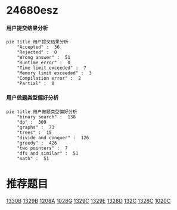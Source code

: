 # 24680esz

<!-- tabs:start -->



#### **用户提交结果分析**

```mermaid
pie title 用户提交结果分析
    "Accepted" :  36
    "Rejected" :  0
    "Wrong answer" :  51
    "Runtime error" :  0
    "Time limit exceeded" :  7
    "Memory limit exceeded" :  3
    "Compilation error" :  2
    "Partial" :  0
```

#### **用户做题类型偏好分析**

```mermaid
pie title 用户做题类型偏好分析
    "binary search" :  138
    "dp" :  309
    "graphs" :  73
    "trees" :  15
    "divide and conquer" :  126
    "greedy" :  426
    "two pointers" :  7
    "dfs and similar" :  51
    "math" :  51
```



<!-- tabs:end -->
# 推荐题目
[1330B](https://codeforces.com/contest/1330/problem/B)
[1329B](https://codeforces.com/contest/1329/problem/B)
[1208A](https://codeforces.com/contest/1208/problem/A)
[1028G](https://codeforces.com/contest/1028/problem/G)
[1329C](https://codeforces.com/contest/1329/problem/C)
[1329E](https://codeforces.com/contest/1329/problem/E)
[1328D](https://codeforces.com/contest/1328/problem/D)
[132C](https://codeforces.com/contest/132/problem/C)
[1328C](https://codeforces.com/contest/1328/problem/C)
[1020C](https://codeforces.com/contest/1020/problem/C)
